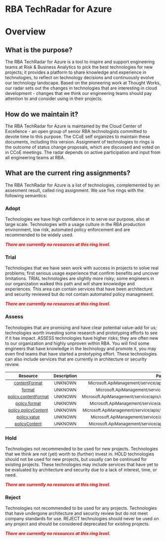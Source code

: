 
RBA TechRadar for Azure
=======================

# Overview

## What is the purpose?


The RBA TechRadar for Azure is a tool to inspire and support engineering teams at Risk & Business Analytics to pick the best technologies for new projects; it provides a platform to share knowledge and experience in technologies, to reflect on technology decisions and continuously evolve our technology landscape.  Based on the pioneering work at Thought Works, our radar sets out the changes in technologies that are interesting in cloud development - changes that we think our engineering teams should pay attention to and consider using in their projects.
## How do we maintain it?


The RBA TechRadar for Azure is maintained by the Cloud Center of Excellence - an open group of senior RBA technologists committed to devote time to this purpose.  The CCoE self organizes to maintain these documents, including this version.  Assignment of technologies to rings is the outcome of status change proposals, which are discussed and voted on in CCoE meetings.  The radar depends on active participation and input from all engineering teams at RBA.
## What are the current ring assignments?


The RBA TechRadar for Azure is a list of technologies, complemented by an assesment result, called ring assignment.  We use five rings with the following semantics:
### Adopt


Technologies we have high confidence in to serve our purpose, also at large scale.  Technologies with a usage culture in the RBA production environment, low risk, automated policy enforcement and are recommended to be widely used.  
  
***<font color="red"> There are currently no resources at this ring level. </font>***
### Trial


Technologies that we have seen work with success in projects to solve real problems;  first serious usage experience that confirm benefits and uncover limitations.  TRIAL technologies are slightly more risky; some engineers in our organization walked this path and will share knowledge and experiences.  This area can contain services that have been architecture and security reviewed but do not contain automated policy managmeent.  
  
***<font color="red"> There are currently no resources at this ring level. </font>***
### Assess


Technologies that are promising and have clear potential value-add for us; technologies worth investing some research and prototyping efforts to see if it has impact.  ASSESS technologies have higher risks;  they are often new to our organization and highly unproven within RBA.  You will find some engineers that have knowledge in the technology and promote it, you may even find teams that have started a prototyping effort.  These technologies can also include services that are currently in architecture or security review.  

|<sub>Resource</sub>|<sub>Description</sub>|<sub>Path</sub>|<sub>Status</sub>|
| :---: | :---: | :---: | :---: |
|<sub>[contentFormat](https://github.com/openrba/python-azure-techradar/tree/master/Microsoft.ApiManagement/service/apis/operations/policies/contentFormat)</sub>|<sub>UNKNOWN</sub>|<sub>Microsoft.ApiManagement/service/apis/operations/policies/contentFormat</sub>|<sub>ASSESS</sub>|
|<sub>[format](https://github.com/openrba/python-azure-techradar/tree/master/Microsoft.ApiManagement/service/apis/operations/policies/format)</sub>|<sub>UNKNOWN</sub>|<sub>Microsoft.ApiManagement/service/apis/operations/policies/format</sub>|<sub>ASSESS</sub>|
|<sub>[policy.contentFormat](https://github.com/openrba/python-azure-techradar/tree/master/Microsoft.ApiManagement/service/apis/operations/policies/policy.contentFormat)</sub>|<sub>UNKNOWN</sub>|<sub>Microsoft.ApiManagement/service/apis/operations/policies/policy.contentFormat</sub>|<sub>ASSESS</sub>|
|<sub>[policy.format](https://github.com/openrba/python-azure-techradar/tree/master/Microsoft.ApiManagement/service/apis/operations/policies/policy.format)</sub>|<sub>UNKNOWN</sub>|<sub>Microsoft.ApiManagement/service/apis/operations/policies/policy.format</sub>|<sub>ASSESS</sub>|
|<sub>[policy.policyContent](https://github.com/openrba/python-azure-techradar/tree/master/Microsoft.ApiManagement/service/apis/operations/policies/policy.policyContent)</sub>|<sub>UNKNOWN</sub>|<sub>Microsoft.ApiManagement/service/apis/operations/policies/policy.policyContent</sub>|<sub>ASSESS</sub>|
|<sub>[policy.value](https://github.com/openrba/python-azure-techradar/tree/master/Microsoft.ApiManagement/service/apis/operations/policies/policy.value)</sub>|<sub>UNKNOWN</sub>|<sub>Microsoft.ApiManagement/service/apis/operations/policies/policy.value</sub>|<sub>ASSESS</sub>|
|<sub>[policyContent](https://github.com/openrba/python-azure-techradar/tree/master/Microsoft.ApiManagement/service/apis/operations/policies/policyContent)</sub>|<sub>UNKNOWN</sub>|<sub>Microsoft.ApiManagement/service/apis/operations/policies/policyContent</sub>|<sub>ASSESS</sub>|

### Hold


Technologies not recommended to be used for new projects. Technologies that we think are not (yet) worth to (further) invest in.  HOLD technologies should not be used for new projects, but usually can be continued for existing projects.  These technologies may include services that have yet to be evaluated by architecture and security due to a lack of interest, time, or need.  
  
***<font color="red"> There are currently no resources at this ring level. </font>***
### Reject


Technologies not recommended to be used for any projects. Technologies that have undergone architecture and security review but do not meet company standards for use.  REJECT technologies should never be used on any project and should be considered deprecated for existing projects.  
  
***<font color="red"> There are currently no resources at this ring level. </font>***